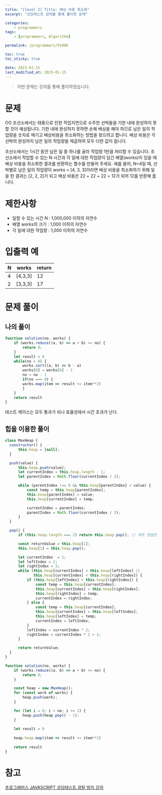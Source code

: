 ```yaml
---
title: "[level 2] Title: 배상 비용 최소화"
excerpt: "코딩테스트 강의를 통해 풀이한 문제"

categories:
    - programmers
tags:
    - [programmers, Algorithm]

permalink: /programmers/91086

toc: true
toc_sticky: true

date: 2023-01-15
last_modified_at: 2023-01-15
---
```


> 이번 문제는 강의를 통해 풀이하였습니다.

# 문제
OO 조선소에서는 태풍으로 인한 작업지연으로 수주한 선박들을 기한 내에 완성하지 못할 것이 예상됩니다. 기한 내에 완성하지 못하면 손해 배상을 해야 하므로 남은 일의 작업량을 숫자로 매기고 배상비용을 최소화하는 방법을 찾으려고 합니다.
배상 비용은 각 선박의 완성까지 남은 일의 작업량을 제곱하여 모두 더한 값이 됩니다.

조선소에서는 1시간 동안 남은 일 중 하나를 골라 작업량 1만큼 처리할 수 있습니다. 조선소에서 작업할 수 있는 N 시간과 각 일에 대한 작업량이 담긴 배열(works)이 있을 때 배상 비용을 최소화한 결과를 반환하는 함수를 만들어 주세요. 예를 들어, N=4일 때, 선박별로 남은 일의 작업량이 works = [4, 3, 3]이라면 배상 비용을 최소화하기 위해 일을 한 결과는 [2, 2, 2]가 되고 배상 비용은 22 + 22 + 22 = 12가 되어 12를 반환해 줍니다.

# 제한사항

- 일할 수 있는 시간 N : 1,000,000 이하의 자연수
- 배열 works의 크기 : 1,000 이하의 자연수
- 각 일에 대한 작업량 : 1,000 이하의 자연수

# 입출력 예

|N|works|return|
|---|---|---|
|4|[4,3,3]|12|
|2|[3,3,3]|17|

# 문제 풀이

## 나의 풀이

```Javascript
function solution(no, works) {
    if (works.reduce((a, b) => a + b) <= no) { 
        return 0;
    }
    let result = 0
    while(no > 0) {
        works.sort((a, b) => b - a)
        works[0] = works[0] - 1
        no = no - 1
        if(no === 0) {
        works.map(item => result += item**2)
        }
    }
    return result
}
```

테스트 케이스는 모두 통과가 되나 효율성에서 시간 초과가 난다.


## 힙을 이용한 풀이

```javascript
class MaxHeap {
  constructor() {
      this.heap = [null];
  }

  push(value) {
      this.heap.push(value);
      let currentIndex = this.heap.length - 1;
      let parentIndex = Math.floor(currentIndex / 2);

      while (parentIndex !== 0 && this.heap[parentIndex] < value) {
          const temp = this.heap[parentIndex];
          this.heap[parentIndex] = value;
          this.heap[currentIndex] = temp;

          currentIndex = parentIndex;
          parentIndex = Math.floor(currentIndex / 2);
      }
  }

  pop() {
      if (this.heap.length === 2) return this.heap.pop(); // 루트 정점만 남은 경우

      const returnValue = this.heap[1];
      this.heap[1] = this.heap.pop();

      let currentIndex  = 1;
      let leftIndex = 2;
      let rightIndex = 3;
      while (this.heap[currentIndex] < this.heap[leftIndex] || 
             this.heap[currentIndex] < this.heap[rightIndex]) {
          if (this.heap[leftIndex] < this.heap[rightIndex]) {
              const temp = this.heap[currentIndex];
              this.heap[currentIndex] = this.heap[rightIndex];
              this.heap[rightIndex] = temp;
              currentIndex = rightIndex;
          } else {
              const temp = this.heap[currentIndex];
              this.heap[currentIndex] = this.heap[leftIndex];
              this.heap[leftIndex] = temp;
              currentIndex = leftIndex;
          }
          leftIndex = currentIndex * 2;
          rightIndex = currentIndex * 2 + 1;
      }

      return returnValue;
  }
}

function solution(no, works) {
    if (works.reduce((a, b) => a + b) <= no) { 
        return 0;
    }

    const heap = new MaxHeap();
    for (const work of works) {
        heap.push(work);
    }

    for (let i = 0; i < no; i += 1) {
        heap.push(heap.pop() - 1);
    }
    
    let result = 0
    
    heap.heap.map(item => result += item**2)
    
    return result
}
```


# 참고

[프로그래머스 JAVASCRIPT 코딩테스트 광탈 방지 강의](https://school.programmers.co.kr/learn/courses/13213/13213-%EC%BD%94%EB%94%A9%ED%85%8C%EC%8A%A4%ED%8A%B8-%EA%B4%91%ED%83%88-%EB%B0%A9%EC%A7%80-a-to-z-javascript)

